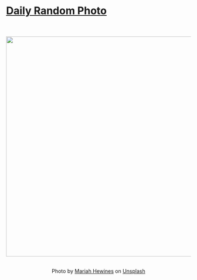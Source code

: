 # [Daily Random Photo](https://www.dailyrandomphoto.com/)

<div align="center">
  <br>
  <br>
  <a href="https://www.dailyrandomphoto.com/p/2021/2021-04-20/"><img src="https://images.unsplash.com/photo-1617121361721-618914459dc8?crop=entropy&cs=tinysrgb&fit=max&fm=jpg&ixid=Mnw3NzUwOHwwfDF8cmFuZG9tfHx8fHx8fHx8MTYxODg3Njk3Ng&ixlib=rb-1.2.1&q=80&w=1080" width="600px"></a>
  <br>
  <br>
  <p class="has-text-grey">Photo by <a href="https://unsplash.com/@brunette23?utm_source=Daily%20Random%20Photo&amp;utm_medium=referral" target="_blank" rel="noopener noreferrer">Mariah Hewines</a> on <a href="https://unsplash.com/photos/dFEls-KSI9A?utm_source=Daily%20Random%20Photo&amp;utm_medium=referral" target="_blank" rel="noopener noreferrer">Unsplash</a></p>
</div>
